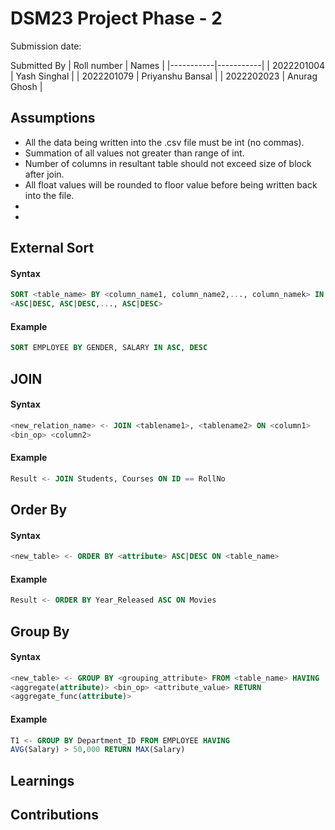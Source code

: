 # DSM23 Project Phase - 2

Submission date: 

Submitted By
| Roll number | Names |
|-----------|-----------|
| 2022201004 | Yash Singhal |
| 2022201079 | Priyanshu Bansal |
| 2022202023 | Anurag Ghosh |

## Assumptions
<ul>
  <li>All the data being written into the .csv file must be int (no commas). </li>
  <li> Summation of all values not greater than range of int.</li>
  <li> Number of columns in resultant table should not exceed size of block after join.</li>
  <li> All float values will be rounded to floor value before being written back into the file.</li>
  <li> </li>
  <li> </li>
</ul>

## External Sort
#### Syntax
```sql
SORT <table_name> BY <column_name1, column_name2,..., column_namek> IN
<ASC|DESC, ASC|DESC,..., ASC|DESC>
```
#### Example
```sql
SORT EMPLOYEE BY GENDER, SALARY IN ASC, DESC
```

## JOIN
#### Syntax
```sql
<new_relation_name> <- JOIN <tablename1>, <tablename2> ON <column1>
<bin_op> <column2>
```
#### Example
```sql
Result <- JOIN Students, Courses ON ID == RollNo 
```

## Order By
#### Syntax
```sql
<new_table> <- ORDER BY <attribute> ASC|DESC ON <table_name>
```
#### Example
```sql
Result <- ORDER BY Year_Released ASC ON Movies
```

## Group By
#### Syntax
```sql
<new_table> <- GROUP BY <grouping_attribute> FROM <table_name> HAVING
<aggregate(attribute)> <bin_op> <attribute_value> RETURN
<aggregate_func(attribute)>
```
#### Example
```sql
T1 <- GROUP BY Department_ID FROM EMPLOYEE HAVING
AVG(Salary) > 50,000 RETURN MAX(Salary)
```
## Learnings

## Contributions
